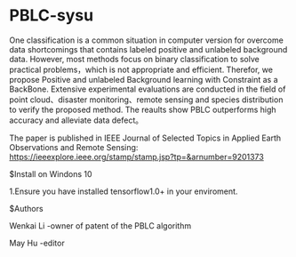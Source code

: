 # PBLC-sysu 
One classification is a common situation in computer version for overcome data shortcomings that contains labeled positive and unlabeled background data. However, most methods focus on  binary classification to solve practical problems，which is not appropriate and efficient. Therefor, we propose Positive and unlabeled Background learning with Constraint as a BackBone. Extensive experimental evaluations are conducted in the field of point cloud、disaster monitoring、remote sensing and species distribution to verify the proposed method. The reaults show PBLC outperforms high accuracy and alleviate data defect。

The paper is published in IEEE Journal of Selected Topics in Applied Earth Observations and Remote Sensing: 
https://ieeexplore.ieee.org/stamp/stamp.jsp?tp=&arnumber=9201373

$Install on Windons 10

1.Ensure you have installed tensorflow1.0+ in your enviroment.

$Authors

Wenkai Li -owner of patent of the PBLC algorithm

May Hu -editor
